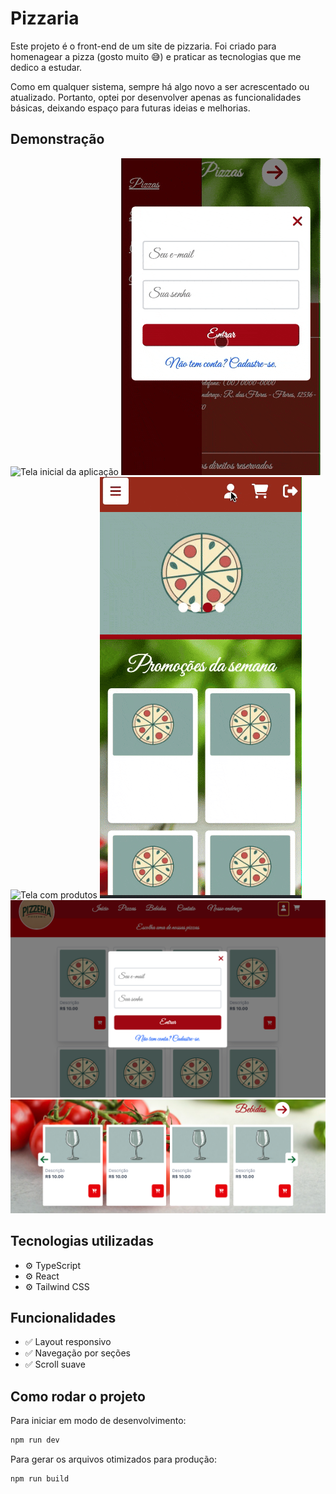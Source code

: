 # Pizzaria

Este projeto é o front-end de um site de pizzaria. 
Foi criado para homenagear a pizza (gosto muito 😅) e praticar as tecnologias que me dedico a estudar.

Como em qualquer sistema, sempre há algo novo a ser acrescentado ou atualizado. Portanto, optei por desenvolver apenas as funcionalidades básicas, deixando espaço para futuras ideias e melhorias.

## Demonstração

![Tela inicial da aplicação](./src/assets/inicial.gif)
![Tela de login para celular](./src/assets/login-mobile.gif)
![Tela com produtos](.src/assets/produtos.gif)
![Tela para o gerenciamento dos produtos](./src/assets/gerenciar.gif)
![Tela do formulário de login na versão desktop](./src/assets/formulario-login.png)
![Tela coma seção de bebidas na versão desktop](./src/assets/secao-bebidas.png)

## Tecnologias utilizadas

- ⚙️ TypeScript
- ⚙️ React
- ⚙️ Tailwind CSS

## Funcionalidades

- ✅ Layout responsivo
- ✅ Navegação por seções
- ✅ Scroll suave

## Como rodar o projeto

Para iniciar em modo de desenvolvimento:

```bash
npm run dev
```
Para gerar os arquivos otimizados para produção:

```bash
npm run build
```

